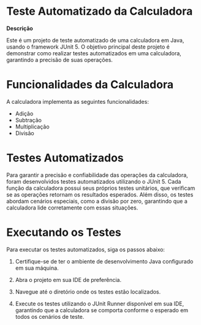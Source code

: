 # Teste Automatizado da Calculadora

**Descrição**

Este é um projeto de teste automatizado de uma calculadora em Java, usando o framework JUnit 5. O objetivo principal deste projeto é demonstrar como realizar testes automatizados em uma calculadora, garantindo a precisão de suas operações.

# **Funcionalidades da Calculadora**

A calculadora implementa as seguintes funcionalidades:

- Adição
- Subtração
- Multiplicação
- Divisão

# **Testes Automatizados**

Para garantir a precisão e confiabilidade das operações da calculadora, foram desenvolvidos testes automatizados utilizando o JUnit 5. Cada função da calculadora possui seus próprios testes unitários, que verificam se as operações retornam os resultados esperados. Além disso, os testes abordam cenários especiais, como a divisão por zero, garantindo que a calculadora lide corretamente com essas situações.

# **Executando os Testes**

Para executar os testes automatizados, siga os passos abaixo:

1. Certifique-se de ter o ambiente de desenvolvimento Java configurado em sua máquina.

2. Abra o projeto em sua IDE de preferência.

3. Navegue até o diretório onde os testes estão localizados.

4. Execute os testes utilizando o JUnit Runner disponível em sua IDE, garantindo que a calculadora se comporta conforme o esperado em todos os cenários de teste.
